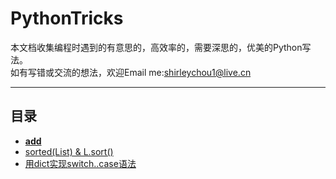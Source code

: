 # PythonTricks
本文档收集编程时遇到的有意思的，高效率的，需要深思的，优美的Python写法。  
如有写错或交流的想法，欢迎Email me:shirleychou1@live.cn
***

## <a name="index"/>目录
* [__add__](#1)
* [sorted(List) & L.sort()](#2)
* [用dict实现switch..case语法](#3)

